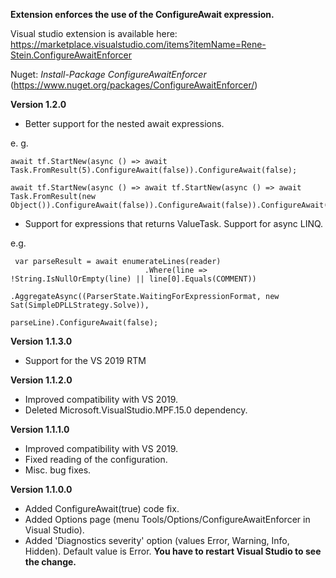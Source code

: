 **Extension enforces the use of the ConfigureAwait expression.**

Visual studio extension is available here: https://marketplace.visualstudio.com/items?itemName=Rene-Stein.ConfigureAwaitEnforcer


Nuget:  _Install-Package ConfigureAwaitEnforcer_
(https://www.nuget.org/packages/ConfigureAwaitEnforcer/)

**Version 1.2.0**

- Better support for the nested await expressions.

e. g.
```
await tf.StartNew(async () => await Task.FromResult(5).ConfigureAwait(false)).ConfigureAwait(false);
```
```
await tf.StartNew(async () => await tf.StartNew(async () => await Task.FromResult(new Object()).ConfigureAwait(false)).ConfigureAwait(false)).ConfigureAwait(false);
```
- Support for expressions that returns ValueTask<T>. Support for async LINQ.

e.g.
```
 var parseResult = await enumerateLines(reader) 
                              .Where(line => !String.IsNullOrEmpty(line) || line[0].Equals(COMMENT))
                              .AggregateAsync((ParserState.WaitingForExpressionFormat, new Sat(SimpleDPLLStrategy.Solve)),
                                              parseLine).ConfigureAwait(false);
```


**Version 1.1.3.0**
- Support for the VS 2019 RTM

**Version 1.1.2.0**
- Improved compatibility with VS 2019.
- Deleted Microsoft.VisualStudio.MPF.15.0 dependency.

**Version 1.1.1.0**
- Improved compatibility with VS 2019.
- Fixed reading of the configuration.
- Misc. bug fixes.

**Version 1.1.0.0**
- Added ConfigureAwait(true) code fix.
- Added Options page (menu Tools/Options/ConfigureAwaitEnforcer in Visual Studio).
- Added 'Diagnostics severity' option  (values Error, Warning, Info, Hidden). Default value is Error. **You have to restart Visual Studio to see the change.**

